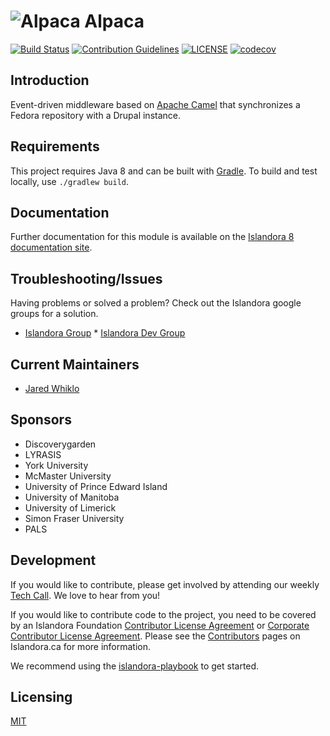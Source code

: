 # ![Alpaca](https://cloud.githubusercontent.com/assets/2371345/15409648/16c140b4-1dec-11e6-81d9-41929bc83b1f.png) Alpaca
[![Build Status](https://github.com/islandora/Alpaca/actions/workflows/build-1.x.yml/badge.svg)](https://github.com/Islandora/Alpaca/actions)
[![Contribution Guidelines](http://img.shields.io/badge/CONTRIBUTING-Guidelines-blue.svg)](./CONTRIBUTING.md)
[![LICENSE](https://img.shields.io/badge/license-MIT-blue.svg?style=flat-square)](./LICENSE)
[![codecov](https://codecov.io/gh/Islandora/Alpaca/branch/1.x/graphs/badge.svg)](https://codecov.io/gh/Islandora/Alpaca)

## Introduction

Event-driven middleware based on [Apache Camel](http://camel.apache.org/) that synchronizes a Fedora repository with a Drupal instance.

## Requirements

This project requires Java 8 and can be built with [Gradle](https://gradle.org). To build and test locally, use `./gradlew build`.

## Documentation

Further documentation for this module is available on the [Islandora 8 documentation site](https://islandora.github.io/documentation/).

## Troubleshooting/Issues

Having problems or solved a problem? Check out the Islandora google groups for a solution.

* [Islandora Group](https://groups.google.com/forum/?hl=en&fromgroups#!forum/islandora) * [Islandora Dev Group](https://groups.google.com/forum/?hl=en&fromgroups#!forum/islandora-dev)

## Current Maintainers

* [Jared Whiklo](https://github.com/whikloj)

## Sponsors

* Discoverygarden
* LYRASIS
* York University
* McMaster University
* University of Prince Edward Island
* University of Manitoba
* University of Limerick
* Simon Fraser University
* PALS

## Development

If you would like to contribute, please get involved by attending our weekly [Tech Call](https://github.com/Islandora/documentation/wiki). We love to hear from you!

If you would like to contribute code to the project, you need to be covered by an Islandora Foundation [Contributor License Agreement](http://islandora.ca/sites/default/files/islandora_cla.pdf) or [Corporate Contributor License Agreement](http://islandora.ca/sites/default/files/islandora_ccla.pdf). Please see the [Contributors](http://islandora.ca/resources/contributors) pages on Islandora.ca for more information.

We recommend using the [islandora-playbook](https://github.com/Islandora-Devops/islandora-playbook) to get started.

## Licensing
[MIT](/License)
